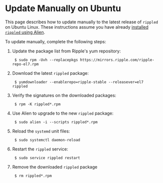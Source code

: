 # Update Manually on Ubuntu

This page describes how to update manually to the latest release of `rippled` on Ubuntu Linux. These instructions assume you have already [installed `rippled` using Alien](install-rippled-on-ubuntu-with-alien.html).

To update manually, complete the following steps:

1. Update the package list from Ripple's yum repository:

        $ sudo rpm -Uvh --replacepkgs https://mirrors.ripple.com/ripple-repo-el7.rpm

2. Download the latest `rippled` package:

        $ yumdownloader --enablerepo=ripple-stable --releasever=el7 rippled

3. Verify the signatures on the downloaded packages:

        $ rpm -K rippled*.rpm

4. Use Alien to upgrade to the new `rippled` package:

        $ sudo alien -i --scripts rippled*.rpm

5. Reload the `systemd` unit files:

        $ sudo systemctl daemon-reload

6. Restart the `rippled` service:

        $ sudo service rippled restart

7. Remove the downloaded `rippled` package
        
        $ rm rippled*.rpm
